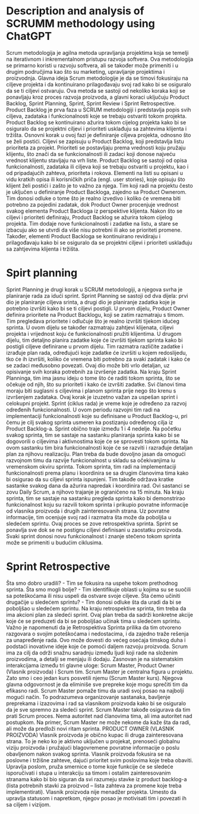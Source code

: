 # Description and analysis of SCRUMM methodology using ChatGPT
Scrum metodologija je agilna metoda upravljanja projektima koja se temelji na 
iterativnom i inkrementalnom pristupu razvoja softvera. Ova metodologija se 
primarno koristi u razvoju softvera, ali se također može primeniti i u drugim 
područjima kao što su marketing, upravljanje projektima i proizvodnja.
Glavna ideja Scrum metodologije je da se timovi fokusiraju na ciljeve projekta i 
da kontinuirano prilagođavaju svoj rad kako bi se osiguralo da se ti ciljevi 
ostvaruju. Ova metoda se sastoji od nekoliko koraka koji se ponavljaju kroz 
proces razvoja proizvoda, a glavni koraci uključuju Product Backlog, Sprint 
Planning, Sprint, Sprint Review i Sprint Retrospective.
Product Backlog je prva faza u SCRUM metodologiji i predstavlja popis svih 
ciljeva, zadataka i funkcionalnosti koje se trebaju ostvariti tokom projekta. 
Product Backlog se kontinuirano ažurira tokom cijelog projekta kako bi se 
osiguralo da se projektni ciljevi i prioriteti usklađuju sa zahtevima klijenta i tržišta. 
Osnovni korak u ovoj fazi je definiranje ciljeva projekta, odnosno što se želi 
postići. 
Ciljevi se zapisuju u Product Backlog, koji predstavlja listu prioriteta za projekt. 
Prioriteti se postavljaju prema vrednosti koju pružaju klijentu, što znači da se 
funkcionalnosti ili zadaci koji donose najveću vrednost klijentu stavljaju na vrh 
liste.
Product Backlog se sastoji od opisa funkcionalnosti, zadataka ili ciljeva koji se 
trebaju ostvariti u projektu, kao i od pripadajućih zahteva, prioriteta i rokova. 
Elementi na listi su opisani u vidu kratkih opisa ili korisničkih priča (engl. user 
stories), koje opisuju što klijent želi postići i zašto je to važno za njega.
Tim koji radi na projektu često je uključen u definiranje Product Backloga, 
zajedno sa Product Ownerom. Tim donosi odluke o tome što je realno izvedivo i 
koliko će vremena biti potrebno za pojedini zadatak, dok Product Owner 
procenjuje vrednost svakog elementa Product Backloga iz perspektive klijenta.
Nakon što se ciljevi i prioriteti definiraju, Product Backlog se ažurira tokom cijelog 
projekta. Tim dodaje nove funkcionalnosti i zadatke na listu, a stare se izbacuju 
ako se utvrdi da više nisu potrebni ili ako se prioriteti promene. Također, elementi 
Product Backloga se kontinuirano revidiraju i prilagođavaju kako bi se osiguralo 
da se projektni ciljevi i prioriteti usklađuju sa zahtjevima klijenta i tržišta.
# Spirt planning
Sprint Planning je drugi korak u SCRUM metodologiji, a njegova svrha je 
planiranje rada za idući sprint. Sprint Planning se sastoji od dva dijela: prvi dio je 
planiranje ciljeva srinta, a drugi dio je planiranje zadatka koje je potrebno izvršiti 
kako bi se ti ciljevi postigli.
U prvom dijelu, Product Owner definira prioritete na Product Backlogu, koji se 
zatim razmatraju s timom. Tim pregledava prioritete i odlučuje što je realno 
izvršiti tijekom idućeg sprinta. U ovom dijelu se također razmatraju zahtjevi 
klijenata, ciljevi projekta i vrijednost koju će funkcionalnosti pružiti klijentima.
U drugom dijelu, tim detaljno planira zadatke koje će izvršiti tijekom sprinta kako 
bi postigli ciljeve definirane u prvom dijelu. Tim razmatra različite zadatke i 
izrađuje plan rada, određujući koje zadatke će izvršiti u kojem redoslijedu, tko će 
ih izvršiti, koliko će vremena biti potrebno za svaki zadatak i kako će se zadaci 
međusobno povezati. Ovaj dio može biti vrlo detaljan, uz opisivanje svih koraka 
potrebnih za izvršenje zadatka.
Na kraju Sprint Planninga, tim ima jasnu ideju o tome što će raditi tokom sprinta, 
što se očekuje od njih, što su prioriteti i kako će izvršiti zadatke. Svi članovi tima 
moraju biti suglasni s ciljevima i planom sprinta prije nego što krenu s izvršenjem 
zadataka. Ovaj korak je izuzetno važan za uspešan sprint i celokupni projekt.
Sprint (ciklus rada) je vreme koje je određeno za razvoj određenih 
funkcionalnosti. U ovom periodu razvojni tim radi na implementaciji 
funkcionalnosti koje su definisane u Product Backlog-u, pri čemu je cilj svakog 
sprinta usmeren ka postizanju određenog cilja iz Product Backlog-a. Sprint 
obično traje između 1 i 4 nedelje.
Na početku svakog sprinta, tim se sastaje na sastanku planiranja sprinta kako bi 
se dogovorili o ciljevima i aktivnostima koje će se sprovesti tokom sprinta. Na 
ovom sastanku tim bira funkcionalnosti koje će se razviti i razrađuje detaljan plan 
za njihovu realizaciju. Plan treba da bude dovoljno jasan da omogući razvojnom 
timu da razvije funkcionalnost u skladu sa očekivanjima iu vremenskom okviru 
sprinta.
Tokom sprinta, tim radi na implementaciji funkcionalnosti prema planu i 
koordinira se sa drugim članovima tima kako bi osigurao da su ciljevi sprinta 
ispunjeni. Tim takođe održava kratke sastanke svakog dana da ažurira napredak 
i koordinira rad. Ovi sastanci se zovu Daily Scrum, a njihovo trajanje je 
ograničeno na 15 minuta.
Na kraju sprinta, tim se sastaje na sastanku pregleda sprinta kako bi 
demonstrirao funkcionalnost koju su razvili tokom sprinta i prikupio povratne 
informacije od vlasnika proizvoda i drugih zainteresovanih strana. Uz povratne 
informacije, tim ocenjuje svoj rad i razmatra šta može da poboljša u sledećem 
sprintu. Ovaj proces se zove retrospektiva sprinta.
Sprint se ponavlja sve dok se ne postignu ciljevi definisani u zaostatku proizvoda. 
Svaki sprint donosi novu funkcionalnost i znanje stečeno tokom sprinta može se 
primeniti u budućim ciklusima.

# Sprint Retrospective
Šta smo dobro uradili? - Tim se fokusira na uspehe tokom prethodnog sprinta.
Šta smo mogli bolje? - Tim identifikuje oblasti u kojima su se suočili sa 
poteškoćama ili nisu uspeli da ostvare svoje ciljeve.
Šta ćemo učiniti drugačije u sledećem sprintu? - Tim donosi odluke šta da uradi 
da bi se poboljšao u sledećem sprintu.
Na kraju retrospektive sprinta, tim treba da ima akcioni plan za sledeći sprint. 
Ovaj plan treba da sadrži konkretne akcije koje će se preduzeti da bi se 
poboljšao učinak tima u sledećem sprintu.
Važno je napomenuti da je Retrospektiva Sprinta prilika da tim otvoreno 
razgovara o svojim poteškoćama i nedostacima, i da zajedno traže rešenja za 
unapređenje rada. Ovo može dovesti do većeg osećaja timskog duha i podstaći 
inovativne ideje koje će pomoći daljem razvoju proizvoda.
Scrum ima za cilj da održi snažnu saradnju između ljudi koji rade na složenim 
proizvodima, a detalji se menjaju ili dodaju. Zasnovan je na sistematskim 
interakcijama između tri glavne uloge: Scrum Master, Product Owner (Vlasnik 
proizvoda) i Scrum tim.
Scrum Master je centralna figura u projektu. Zato smo i ceo jedan kurs posvetili 
njemu (Scrum Master kurs). Njegova glavna odgovornost je da eliminiše sve 
prepreke koje mogu sprečiti tim da efikasno radi. Scrum Master pomaže timu da 
uradi svoj posao na najbolji mogući način. To podrazumeva organizovanje 
sastanaka, bavljenje preprekama i izazovima i rad sa vlasnikom proizvoda kako 
bi se osiguralo da je sve spremno za sledeći sprint. Scrum Master takođe 
osigurava da tim prati Scrum proces. Nema autoritet nad članovima tima, ali ima 
autoritet nad postupkom. Na primer, Scrum Master ne može nekome da kaže šta 
da radi, ali može da predloži novi ritam sprinta.
PRODUCT OWNER (VLASNIK PROIZVODA) Vlasnik proizvoda je obično kupac 
ili druga zainteresovana strana. To je neko ko je aktivno uključen u projekat, 
prenoseći globalnu viziju proizvoda i pružajući blagovremene povratne 
informacije o poslu obavljenom nakon svakog sprinta. Vlasnik proizvoda fokusira 
se na poslovne i tržišne zahteve, dajući prioritet svim poslovima koje treba
obaviti. Upravlja poslom, pruža smernice o tome koje funkcije će se sledeće 
isporučivati i stupa u interakciju sa timom i ostalim zainteresovanim stranama 
kako bi bio siguran da svi razumeju stavke iz product backlog-a (lista potrebnih 
stavki za proizvod – lista zahteva za promene koje treba implementirati). Vlasnik 
proizvoda nije menadžer projekta. Umesto da upravlja statusom i napretkom, 
njegov posao je motivisati tim i povezati ih sa ciljem i vizijom.